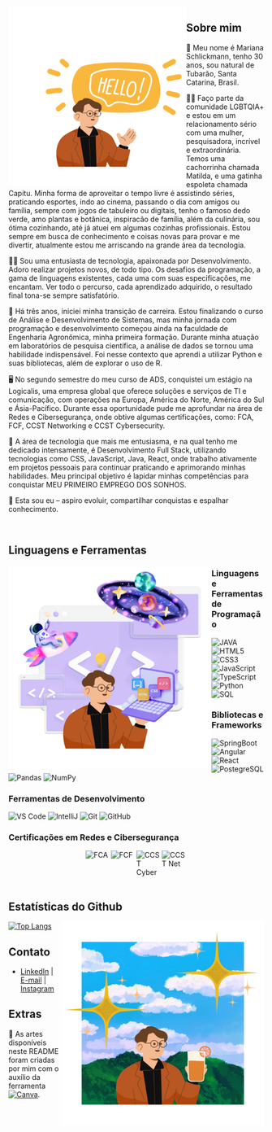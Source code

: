 <div>
<img align="left" alt="Mariana-Schlick-Hello" height="350" width="350" src="./me.png">
</div>

## Sobre mim

💖 Meu nome é Mariana Schlickmann, tenho 30 anos, sou natural de Tubarão, Santa Catarina, Brasil.

🏳️‍🌈 Faço parte da comunidade LGBTQIA+ e estou em um relacionamento sério com uma mulher, pesquisadora, incrível e extraordinária. Temos uma cachorrinha chamada Matilda, e uma gatinha espoleta chamada Capitu. Minha forma de aproveitar o tempo livre é assistindo séries, praticando esportes, indo ao cinema, passando o dia com amigos ou família, sempre com jogos de tabuleiro ou digitais, tenho o famoso dedo verde, amo plantas e botânica, inspiracão de família, além da culinária, sou ótima cozinhando, até já atuei em algumas cozinhas profissionais. Estou sempre em busca de conhecimento e coisas novas para provar e me divertir, atualmente estou me arriscando na grande área da tecnologia.

👩‍💻  Sou uma entusiasta de tecnologia, apaixonada por Desenvolvimento. Adoro realizar projetos novos, de todo tipo. Os desafios da programação, a gama de linguagens existentes, cada uma com suas especificações, me encantam. Ver todo o percurso, cada aprendizado adquirido, o resultado final tona-se sempre satisfatório.

🌱  Há três anos, iniciei minha transição de carreira. Estou finalizando o curso de Análise e Desenvolvimento de Sistemas, mas minha jornada com programação e desenvolvimento começou ainda na faculdade de Engenharia Agronômica, minha primeira formação. Durante minha atuação em laboratórios de pesquisa científica, a análise de dados se tornou uma habilidade indispensável. Foi nesse contexto que aprendi a utilizar Python e suas bibliotecas, além de explorar o uso de R.

🖥️ No segundo semestre do meu curso de ADS, conquistei um estágio na Logicalis, uma empresa global que oferece soluções e serviços de TI e comunicação, com operações na Europa, América do Norte, América do Sul e Ásia-Pacífico. Durante essa oportunidade pude me aprofundar na área de Redes e Cibersegurança, onde obtive algumas certificações, como: FCA, FCF, CCST Networking e CCST Cybersecurity.
 
💼 A área de tecnologia que mais me entusiasma, e na qual tenho me dedicado intensamente, é Desenvolvimento Full Stack, utilizando tecnologias como CSS, JavaScript, Java, React, onde trabalho ativamente em projetos pessoais para continuar praticando e aprimorando minhas habilidades. Meu principal objetivo é lapidar minhas competências para conquistar MEU PRIMEIRO EMPREGO DOS SONHOS.

🚀 Esta sou eu – aspiro evoluir, compartilhar conquistas e espalhar conhecimento.

<br/>

## Linguagens e Ferramentas

<div>
<img align="left" alt="Mariana-Schlick-Dev" height="400" width="400" src="./dev.png">
</div>

### Linguagens e Ferramentas de Programação

![JAVA](https://img.shields.io/badge/Java-ED8B00?style=flat-square&logo=openjdk&logoColor=white)
![HTML5](https://img.shields.io/badge/-HTML5-E34F26?style=flat-square&logo=html5&logoColor=white)
![CSS3](https://img.shields.io/badge/-CSS3-1572B6?style=flat-square&logo=css3&logoColor=white)
![JavaScript](https://img.shields.io/badge/-JavaScript-F7DF1E?style=flat-square&logo=javascript&logoColor=black)
![TypeScript](https://img.shields.io/badge/-TypeScript-3178C6?style=flat-square&logo=typescript&logoColor=white)
![Python](https://img.shields.io/badge/-Python-3776AB?style=flat-square&logo=python&logoColor=white)
![SQL](https://img.shields.io/badge/-SQL-4479A1?style=flat-square&logo=postgresql&logoColor=white)

### Bibliotecas e Frameworks

![SpringBoot](https://img.shields.io/badge/SpringBoot-6DB33F?style=flat-square&logo=Spring&logoColor=white)
![Angular](https://img.shields.io/badge/-Angular-DD0031?style=flat-square&logo=angular&logoColor=white)
![React](https://img.shields.io/badge/-React-61DAFB?style=flat-square&logo=react&logoColor=white)
![PostegreSQL](https://img.shields.io/badge/postgresql-4169e1?style=flat-square&logo=postgresql&logoColor=white)
![Pandas](https://img.shields.io/badge/-Pandas-150458?style=flat-square&logo=pandas&logoColor=white)
![NumPy](https://img.shields.io/badge/-NumPy-013243?style=flat-square&logo=numpy&logoColor=white)

### Ferramentas de Desenvolvimento

![VS Code](https://img.shields.io/badge/-VS%20Code-007ACC?style=flat-square&logo=visual-studio-code&logoColor=white)
![IntelliJ](https://img.shields.io/badge/Intellij%20Idea-000?style=flat-square&logo=intellij-idea&style=for-the-badge)
![Git](https://img.shields.io/badge/-Git-F05032?style=flat-square&logo=git&logoColor=white)
![GitHub](https://img.shields.io/badge/-GitHub-181717?style=flat-square&logo=github&logoColor=white)

### Certificações em Redes e Cibersegurança

<div style="display: flex; justify-content: center; gap: 10;">
 <img src="https://images.credly.com/images/20082fc1-94af-4773-9df0-28856b566748/image.png" alt="FCA" width="50"/>
 <img src="https://cercoltd.com/news/wp-content/uploads/2023/12/icon-nse-fund-cybersecurity-1024x1024.png" alt="FCF" width="50"/>
 <img src="https://images.credly.com/images/daf36702-99d0-4ebb-9788-ba7ac797cc8e/image.png" alt="CCST Cyber" width="50"/>
 <img src="https://images.credly.com/images/57d88bab-75be-4400-a2fd-dbfa8e2b056e/twitter_thumb_201604_image.png" alt="CCST Net" width="50"/>
</div>

<br/>

## Estatísticas do Github

<div>
<img align="right" alt="Mariana-Schlick-Enjoy" src="./enjoy.png" height="400" width="400">
</div>

[![Top Langs](https://github-readme-stats.vercel.app/api/top-langs/?username=anuraghazra&layout=donut-vertical)](https://github.com/anuraghazra/github-readme-stats)

## Contato  

- [LinkedIn](https://linkedin.com/in/marianaschlickmann) | [E-mail](mailto:mariana.silva@email.com) | [Instagram](https://instagram.com/mariana.schlick)

## Extras

🎨 As artes disponíveis neste README foram criadas por mim com o auxílio da ferramenta [![Canva](https://img.shields.io/badge/Canva-FF6F00?style=flat&logo=canva&logoColor=white)](https://www.canva.com).
